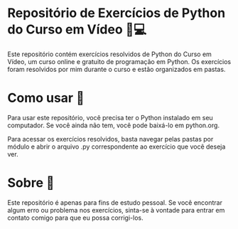 ﻿# Repositório de Exercícios de Python do Curso em Vídeo 🐍💻
Este repositório contém exercícios resolvidos de Python do Curso em Vídeo, um curso online e gratuito de programação em Python. Os exercícios foram resolvidos por mim durante o curso e estão organizados em pastas.

<h1>Como usar 🤔</h1>
Para usar este repositório, você precisa ter o Python instalado em seu computador. Se você ainda não tem, você pode baixá-lo em python.org.

Para acessar os exercícios resolvidos, basta navegar pelas pastas por módulo e abrir o arquivo .py correspondente ao exercício que você deseja ver.

<h1>Sobre 👥</h1>
Este repositório é apenas para fins de estudo pessoal. Se você encontrar algum erro ou problema nos exercícios, sinta-se à vontade para entrar em contato comigo para que eu possa corrigi-los.
